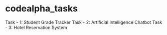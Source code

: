# codealpha_tasks

Task - 1: Student Grade Tracker
Task - 2: Artificial Intelligence Chatbot
Task - 3: Hotel Reservation System
